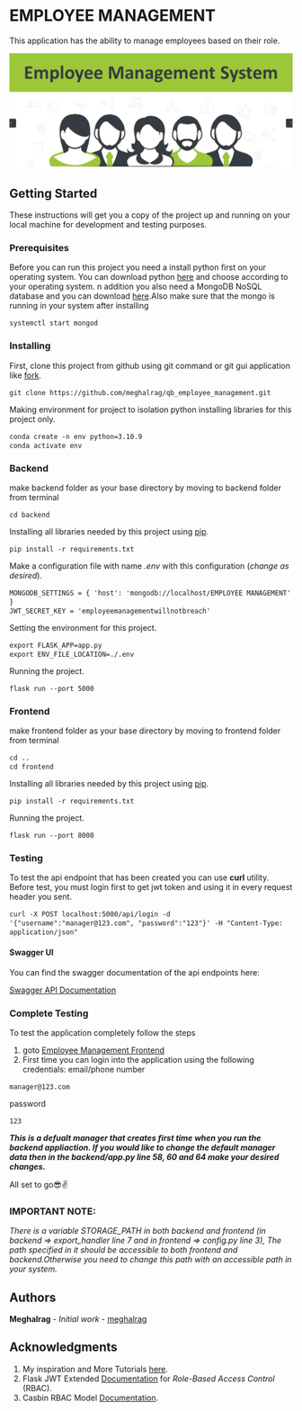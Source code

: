# EMPLOYEE MANAGEMENT

This application has the ability to manage employees based on their role.

![EMS](ems.png)


## Getting Started

These instructions will get you a copy of the project up and running on your local machine for development 
and testing purposes.

### Prerequisites
Before you can run this project you need a install python first on your operating system.
You can download python [here](https://www.python.org/downloads/) and choose according to your operating system.
n addition you also need a MongoDB NoSQL database and you can download 
[here](https://www.mongodb.com/download-center/community).Also make sure that the mongo is running in your system after installing

```
systemctl start mongod
```

### Installing

First, clone this project from github using git command or git gui application like [fork](https://github.com/meghalrag/qb_employee_management/fork).
```
git clone https://github.com/meghalrag/qb_employee_management.git
```

Making environment for project to isolation python installing libraries for this project only.
```
conda create -n env python=3.10.9
conda activate env
```

### Backend

make backend folder as your base directory by moving to backend folder from terminal

```
cd backend
```

Installing all libraries needed by this project using [pip](https://pypi.org/project/pip/).
```
pip install -r requirements.txt
```

Make a configuration file with name *.env* with this configuration (_change as desired_).
```
MONGODB_SETTINGS = { 'host': 'mongodb://localhost/EMPLOYEE MANAGEMENT' }
JWT_SECRET_KEY = 'employeemanagementwillnotbreach'
```

Setting the environment for this project.
```
export FLASK_APP=app.py
export ENV_FILE_LOCATION=./.env
``` 

Running the project.
```
flask run --port 5000
```

### Frontend

make frontend folder as your base directory by moving to frontend folder from terminal

```
cd ..
cd frontend
```

Installing all libraries needed by this project using [pip](https://pypi.org/project/pip/).
```
pip install -r requirements.txt
```

Running the project.
```
flask run --port 8000
```

### Testing

To test the api endpoint that has been created you can use **curl** utility. Before test, you must login
first to get jwt token and using it in every request header you sent.

```
curl -X POST localhost:5000/api/login -d '{"username":"manager@123.com", "password":"123"}' -H "Content-Type: application/json"
```

#### Swagger UI

You can find the swagger documentation of the api endpoints here:

[Swagger API Documentation](http://127.0.0.1:5000/api/docs)

### Complete Testing

To test the application completely follow the steps

1. goto [Employee Management Frontend](http://127.0.0.1:8000/)
2. First time you can login into the application using  the following credentials:
email/phone number
```
manager@123.com
```
password
```
123
```
***This is a defualt manager that creates first time when you run the backend appliaction.
If you would like to change the default manager data then in the backend/app.py line 58, 60 and 64 make your desired changes.***

All set to go:sunglasses::v:

### IMPORTANT NOTE:

_There is a variable STORAGE_PATH in both backend and frontend (in backend => export_handler line 7 and in frontend => config.py line 3),
The path specified in it should be accessible to both frontend and backend.Otherwise you need to change this path with an accessible path
in your system._

## Authors

**Meghalrag** - *Initial work* - [meghalrag](https://github.com/meghalrag)


## Acknowledgments

1. My inspiration and More Tutorials [here](https://dev.to/paurakhsharma/flask-rest-api-part-0-setup-basic-crud-api-4650).
2. Flask JWT Extended [Documentation](https://flask-jwt-extended.readthedocs.io/en/stable/)
for _Role-Based Access Control_ (RBAC).
3. Casbin RBAC Model [Documentation](https://casbin.org/docs/rbac/).